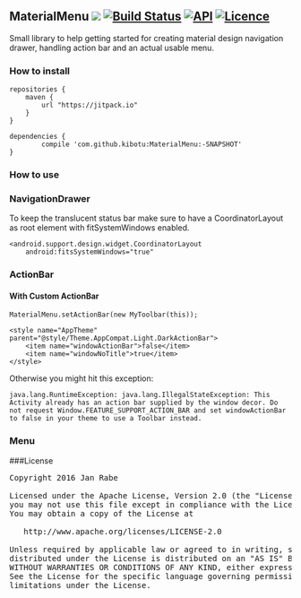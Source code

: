 MaterialMenu [![](https://jitpack.io/v/kibotu/MaterialMenu.svg)](https://jitpack.io/#kibotu/MaterialMenu) [![Build Status](https://travis-ci.org/kibotu/MaterialMenu.svg)](https://travis-ci.org/kibotu/MaterialMenu)  [![API](https://img.shields.io/badge/API-15%2B-brightgreen.svg?style=flat)](https://android-arsenal.com/api?level=15) [![Licence](https://img.shields.io/badge/licence-Apache-blue.svg)](https://raw.githubusercontent.com/kibotu/MaterialMenu/master/LICENSE)
----------------------------------------------------------------------------------------------------------------------------------------------------------------------------------------------------------------------------------------------------------------------------------------------------------------------------------------------------------------------------------------------------------------------------------------------------------------------------------------------------------------------------------------------------------------------------------------------------------------------------

Small library to help getting started for creating material design navigation drawer, handling action bar and an actual usable menu. 

### How to install
	
	repositories {
	    maven {
	        url "https://jitpack.io"
	    }
	}
		
	dependencies {
            compile 'com.github.kibotu:MaterialMenu:-SNAPSHOT'
    }
    
### How to use
   
  
    
### NavigationDrawer

To keep the translucent status bar make sure to have a CoordinatorLayout as root element with fitSystemWindows enabled. 
    
    <android.support.design.widget.CoordinatorLayout
        android:fitsSystemWindows="true"

### ActionBar


  
#### With Custom ActionBar
    
    MaterialMenu.setActionBar(new MyToolbar(this));
  
    <style name="AppTheme" parent="@style/Theme.AppCompat.Light.DarkActionBar">
        <item name="windowActionBar">false</item>
        <item name="windowNoTitle">true</item>
    </style>
   
Otherwise you might hit this exception:
    
    java.lang.RuntimeException: java.lang.IllegalStateException: This Activity already has an action bar supplied by the window decor. Do not request Window.FEATURE_SUPPORT_ACTION_BAR and set windowActionBar to false in your theme to use a Toolbar instead.

### Menu    
            
###License
<pre>
Copyright 2016 Jan Rabe

Licensed under the Apache License, Version 2.0 (the "License");
you may not use this file except in compliance with the License.
You may obtain a copy of the License at

   http://www.apache.org/licenses/LICENSE-2.0

Unless required by applicable law or agreed to in writing, software
distributed under the License is distributed on an "AS IS" BASIS,
WITHOUT WARRANTIES OR CONDITIONS OF ANY KIND, either express or implied.
See the License for the specific language governing permissions and
limitations under the License.
</pre>
